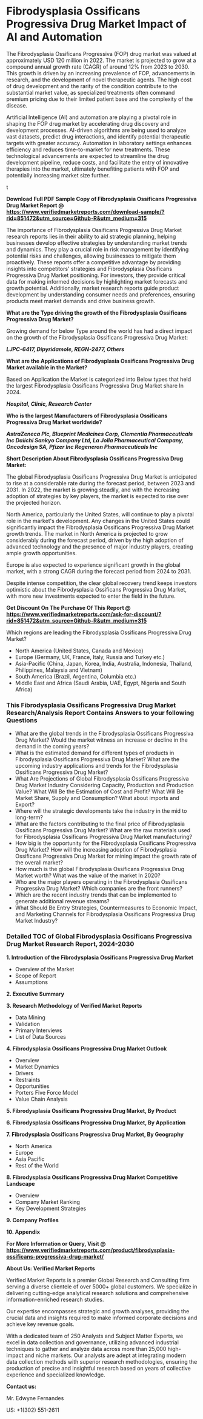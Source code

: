 <meta name="title" content="Global Fibrodysplasia Ossificans Progressiva Drug Market Impact of AI and Automation"><meta name="description" content="The Fibrodysplasia Ossificans Progressiva (FOP) drug market was valued at approximately USD 120 million in 2022. The market is projected to grow at a compound annual g"><meta name="title" content="Fibrodysplasia Ossificans Progressiva Drug Market Size, Share, Scope, Trends, Growth, Opportunities, Analysis, Forecast"><h1>Fibrodysplasia Ossificans Progressiva Drug Market Impact of AI and Automation</h1><p>The Fibrodysplasia Ossificans Progressiva (FOP) drug market was valued at approximately USD 120 million in 2022. The market is projected to grow at a compound annual growth rate (CAGR) of around 12% from 2023 to 2030. This growth is driven by an increasing prevalence of FOP, advancements in research, and the development of novel therapeutic agents. The high cost of drug development and the rarity of the condition contribute to the substantial market value, as specialized treatments often command premium pricing due to their limited patient base and the complexity of the disease.</p><p>Artificial Intelligence (AI) and automation are playing a pivotal role in shaping the FOP drug market by accelerating drug discovery and development processes. AI-driven algorithms are being used to analyze vast datasets, predict drug interactions, and identify potential therapeutic targets with greater accuracy. Automation in laboratory settings enhances efficiency and reduces time-to-market for new treatments. These technological advancements are expected to streamline the drug development pipeline, reduce costs, and facilitate the entry of innovative therapies into the market, ultimately benefiting patients with FOP and potentially increasing market size further.</p>t</p><p id="" class=""><strong>Download Full PDF Sample Copy of Fibrodysplasia Ossificans Progressiva Drug Market Report @ <a href="https://www.verifiedmarketreports.com/download-sample/?rid=851472&utm_source=Github-R&utm_medium=315" target="_blank">https://www.verifiedmarketreports.com/download-sample/?rid=851472&utm_source=Github-R&utm_medium=315</a></strong></p><p>The importance of&nbsp;Fibrodysplasia Ossificans Progressiva Drug Market research reports lies in their ability to aid strategic planning, helping businesses develop effective strategies by understanding market trends and dynamics. They play a crucial role in risk management by identifying potential risks and challenges, allowing businesses to mitigate them proactively. These reports offer a competitive advantage by providing insights into competitors' strategies and Fibrodysplasia Ossificans Progressiva Drug Market positioning. For investors, they provide critical data for making informed decisions by highlighting market forecasts and growth potential. Additionally, market research reports guide product development by understanding consumer needs and preferences, ensuring products meet market demands and drive business growth.</p><p><strong>What are the&nbsp;Type driving the growth of the Fibrodysplasia Ossificans Progressiva Drug Market?</strong></p><p id="" class="">Growing demand for below Type around the world has had a direct impact on the growth of the Fibrodysplasia Ossificans Progressiva Drug Market:</p><em><strong>LJPC-6417, Dipyridamole, REGN-2477, Others</strong></em></p><strong>What are the&nbsp;Applications&nbsp;of Fibrodysplasia Ossificans Progressiva Drug Market available in the Market?</strong></p><p id="" class="">Based on Application the Market is categorized into Below types that held the largest Fibrodysplasia Ossificans Progressiva Drug Market share In 2024.</p><em><strong>Hospital, Clinic, Research Center</strong></em></p><strong>Who is the largest Manufacturers of Fibrodysplasia Ossificans Progressiva Drug Market worldwide?</strong></p><p><em><strong>AstraZeneca Plc, Blueprint Medicines Corp, Clementia Pharmaceuticals Inc Daiichi Sankyo Company Ltd, La Jolla Pharmaceutical Company, Oncodesign SA, Pfizer Inc Regeneron Pharmaceuticals Inc</strong></em></p><p id="" class=""><strong>Short Description About Fibrodysplasia Ossificans Progressiva Drug Market:</strong></p><p>The global Fibrodysplasia Ossificans Progressiva Drug Market is anticipated to rise at a considerable rate during the forecast period, between 2023 and 2031. In 2022, the market is growing steadily, and with the increasing adoption of strategies by key players, the market is expected to rise over the projected horizon.</p><p>North America, particularly the United States, will continue to play a pivotal role in the market's development. Any changes in the United States could significantly impact the Fibrodysplasia Ossificans Progressiva Drug Market growth trends. The market in North America is projected to grow considerably during the forecast period, driven by the high adoption of advanced technology and the presence of major industry players, creating ample growth opportunities.</p><p>Europe is also expected to experience significant growth in the global market, with a strong CAGR during the forecast period from 2024 to 2031.</p><p>Despite intense competition, the clear global recovery trend keeps investors optimistic about the Fibrodysplasia Ossificans Progressiva Drug Market, with more new investments expected to enter the field in the future.</p><p id="" class=""><strong>Get Discount On The Purchase Of This Report @ <a href="https://www.verifiedmarketreports.com/ask-for-discount/?rid=851472&utm_source=Github-R&utm_medium=315" target="_blank">https://www.verifiedmarketreports.com/ask-for-discount/?rid=851472&utm_source=Github-R&utm_medium=315</a></strong></p>Which regions are leading the Fibrodysplasia Ossificans Progressiva Drug Market?</p><ul><li>North America (United States, Canada and Mexico)</li><li>Europe (Germany, UK, France, Italy, Russia and Turkey etc.)</li><li>Asia-Pacific (China, Japan, Korea, India, Australia, Indonesia, Thailand, Philippines, Malaysia and Vietnam)</li><li>South America (Brazil, Argentina, Columbia etc.)</li><li>Middle East and Africa (Saudi Arabia, UAE, Egypt, Nigeria and South Africa)</li></ul><h3 id="" class="">This Fibrodysplasia Ossificans Progressiva Drug Market Research/Analysis Report Contains Answers to your following Questions</h3><ul><li>What are the global trends in the Fibrodysplasia Ossificans Progressiva Drug Market? Would the market witness an increase or decline in the demand in the coming years?</li><li>What is the estimated demand for different types of products in Fibrodysplasia Ossificans Progressiva Drug Market? What are the upcoming industry applications and trends for the Fibrodysplasia Ossificans Progressiva Drug Market?</li><li>What Are Projections of Global Fibrodysplasia Ossificans Progressiva Drug Market Industry Considering Capacity, Production and Production Value? What Will Be the Estimation of Cost and Profit? What Will Be Market Share, Supply and Consumption? What about imports and Export?</li><li>Where will the strategic developments take the industry in the mid to long-term?</li><li>What are the factors contributing to the final price of Fibrodysplasia Ossificans Progressiva Drug Market? What are the raw materials used for Fibrodysplasia Ossificans Progressiva Drug Market manufacturing?</li><li>How big is the opportunity for the Fibrodysplasia Ossificans Progressiva Drug Market? How will the increasing adoption of Fibrodysplasia Ossificans Progressiva Drug Market for mining impact the growth rate of the overall market?</li><li>How much is the global Fibrodysplasia Ossificans Progressiva Drug Market worth? What was the value of the market In 2020?</li><li>Who are the major players operating in the Fibrodysplasia Ossificans Progressiva Drug Market? Which companies are the front runners?</li><li>Which are the recent industry trends that can be implemented to generate additional revenue streams?</li><li>What Should Be Entry Strategies, Countermeasures to Economic Impact, and Marketing Channels for Fibrodysplasia Ossificans Progressiva Drug Market Industry?</li></ul><h3 id="" class="">Detailed TOC of Global Fibrodysplasia Ossificans Progressiva Drug Market Research Report, 2024-2030</h3><p id="" class=""><strong>1. Introduction of the Fibrodysplasia Ossificans Progressiva Drug Market</strong></p><ul><li>Overview of the Market</li><li>Scope of Report</li><li>Assumptions</li></ul><p id="" class=""><strong>2. Executive Summary</strong></p><p id="" class=""><strong>3. Research Methodology of Verified Market Reports</strong></p><ul><li>Data Mining</li><li>Validation</li><li>Primary Interviews</li><li>List of Data Sources</li></ul><p id="" class=""><strong>4. Fibrodysplasia Ossificans Progressiva Drug Market Outlook</strong></p><ul><li>Overview</li><li>Market Dynamics</li><li>Drivers</li><li>Restraints</li><li>Opportunities</li><li>Porters Five Force Model</li><li>Value Chain Analysis</li></ul><p id="" class=""><strong>5. Fibrodysplasia Ossificans Progressiva Drug Market, By Product</strong></p><p id="" class=""><strong>6. Fibrodysplasia Ossificans Progressiva Drug Market, By Application</strong></p><p id="" class=""><strong>7. Fibrodysplasia Ossificans Progressiva Drug Market, By Geography</strong></p><ul><li>North America</li><li>Europe</li><li>Asia Pacific</li><li>Rest of the World</li></ul><p id="" class=""><strong>8. Fibrodysplasia Ossificans Progressiva Drug Market Competitive Landscape</strong></p><ul><li>Overview</li><li>Company Market Ranking</li><li>Key Development Strategies</li></ul><p id="" class=""><strong>9. Company Profiles</strong></p><p id="" class=""><strong>10. Appendix</strong></p><p id="" class=""><strong>For More Information or Query, Visit @ <a href="https://www.verifiedmarketreports.com/product/fibrodysplasia-ossificans-progressiva-drug-market/" target="_blank">https://www.verifiedmarketreports.com/product/fibrodysplasia-ossificans-progressiva-drug-market/</a></strong></p><p id="" class=""><strong>About Us: Verified Market Reports</strong></p><p id="" class="">Verified Market Reports is a premier Global Research and Consulting firm serving a diverse clientele of over 5000+ global customers. We specialize in delivering cutting-edge analytical research solutions and comprehensive information-enriched research studies.</p><p id="" class="">Our expertise encompasses strategic and growth analyses, providing the crucial data and insights required to make informed corporate decisions and achieve key revenue goals.</p><p id="" class="">With a dedicated team of 250 Analysts and Subject Matter Experts, we excel in data collection and governance, utilizing advanced industrial techniques to gather and analyze data across more than 25,000 high-impact and niche markets. Our analysts are adept at integrating modern data collection methods with superior research methodologies, ensuring the production of precise and insightful research based on years of collective experience and specialized knowledge.</p><p id="" class=""><strong>Contact us:</strong></p><p id="" class="">Mr. Edwyne Fernandes</p><p id="" class="">US: +1(302) 551-2611</p>